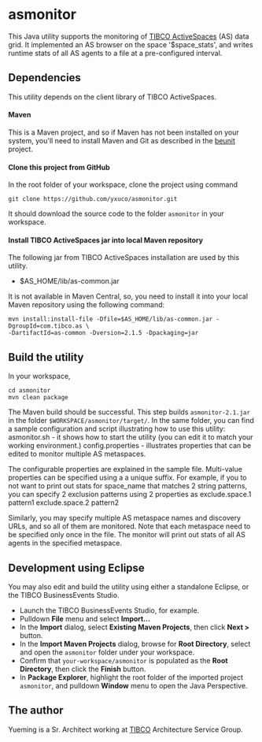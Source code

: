 # asmonitor

This Java utility supports the monitoring of [TIBCO ActiveSpaces](https://docs.tibco.com/products/tibco-activespaces-enterprise-edition-2-1-5) (AS) data grid.  It implemented an AS browser on the space '$space_stats', and writes runtime stats of all AS agents to a file at a pre-configured interval.

## Dependencies
This utility depends on the client library of TIBCO ActiveSpaces.
 
#### Maven

This is a Maven project, and so if Maven has not been installed on your system, you'll need to install Maven and Git as described in the [beunit](https://github.com/yxuco/beunit) project.
    
#### Clone this project from GitHub

In the root folder of your workspace, clone the project using command

    git clone https://github.com/yxuco/asmonitor.git

It should download the source code to the folder `asmonitor` in your workspace. 

#### Install TIBCO ActiveSpaces jar into local Maven repository

The following jar from TIBCO ActiveSpaces installation are used by this utility.

 - $AS_HOME/lib/as-common.jar
 
It is not available in Maven Central, so, you need to install it into your local Maven repository using the following command:

    mvn install:install-file -Dfile=$AS_HOME/lib/as-common.jar -DgroupId=com.tibco.as \
    -DartifactId=as-common -Dversion=2.1.5 -Dpackaging=jar

## Build the utility

In your workspace,

    cd asmonitor
    mvn clean package

The Maven build should be successful.  This step builds `asmonitor-2.1.jar` in the folder `$WORKSPACE/asmonitor/target/`.  In the same folder, you can find a sample configuration and script illustrating how to use this utility:
    asmonitor.sh - it shows how to start the utility (you can edit it to match your working environment.)
    config.properties - illustrates properties that can be edited to monitor multiple AS metaspaces.
    
The configurable properties are explained in the sample file.  Multi-value properties can be specified using a a unique suffix.  For example, if you to not want to print out stats for space_name that matches 2 string patterns, you can specify 2 exclusion patterns using 2 properties as
    exclude.space.1 pattern1
    exclude.space.2 pattern2
    
Similarly, you may specify multiple AS metaspace names and discovery URLs, and so all of them are monitored.  Note that each metaspace need to be specified only once in the file.  The monitor will print out stats of all AS agents in the specified metaspace. 

## Development using Eclipse
 
You may also edit and build the utility using either a standalone Eclipse, or the TIBCO BusinessEvents Studio.

 - Launch the TIBCO BusinessEvents Studio, for example.
 - Pulldown **File** menu and select **Import...**
 - In the **Import** dialog, select **Existing Maven Projects**, then click **Next >** button.
 - In the **Import Maven Projects** dialog, browse for **Root Directory**, select and open the `asmonitor` folder under your workspace.
 - Confirm that `your-workspace/asmonitor` is populated as the **Root Directory**, then click the **Finish** button.
 - In **Package Explorer**, highlight the root folder of the imported project `asmonitor`, and pulldown **Window** menu to open the Java Perspective.

## The author

Yueming is a Sr. Architect working at [TIBCO](http://www.tibco.com/) Architecture Service Group.